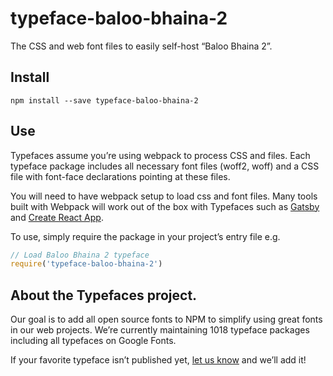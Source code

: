
# typeface-baloo-bhaina-2

The CSS and web font files to easily self-host “Baloo Bhaina 2”.

## Install

`npm install --save typeface-baloo-bhaina-2`

## Use

Typefaces assume you’re using webpack to process CSS and files. Each typeface
package includes all necessary font files (woff2, woff) and a CSS file with
font-face declarations pointing at these files.

You will need to have webpack setup to load css and font files. Many tools built
with Webpack will work out of the box with Typefaces such as [Gatsby](https://github.com/gatsbyjs/gatsby)
and [Create React App](https://github.com/facebookincubator/create-react-app).

To use, simply require the package in your project’s entry file e.g.

```javascript
// Load Baloo Bhaina 2 typeface
require('typeface-baloo-bhaina-2')
```

## About the Typefaces project.

Our goal is to add all open source fonts to NPM to simplify using great fonts in
our web projects. We’re currently maintaining 1018 typeface packages
including all typefaces on Google Fonts.

If your favorite typeface isn’t published yet, [let us know](https://github.com/KyleAMathews/typefaces)
and we’ll add it!
